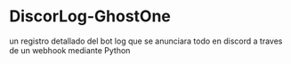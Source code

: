 # DiscorLog-GhostOne
 un registro detallado del bot log que se anunciara todo en discord a traves de un webhook mediante Python
